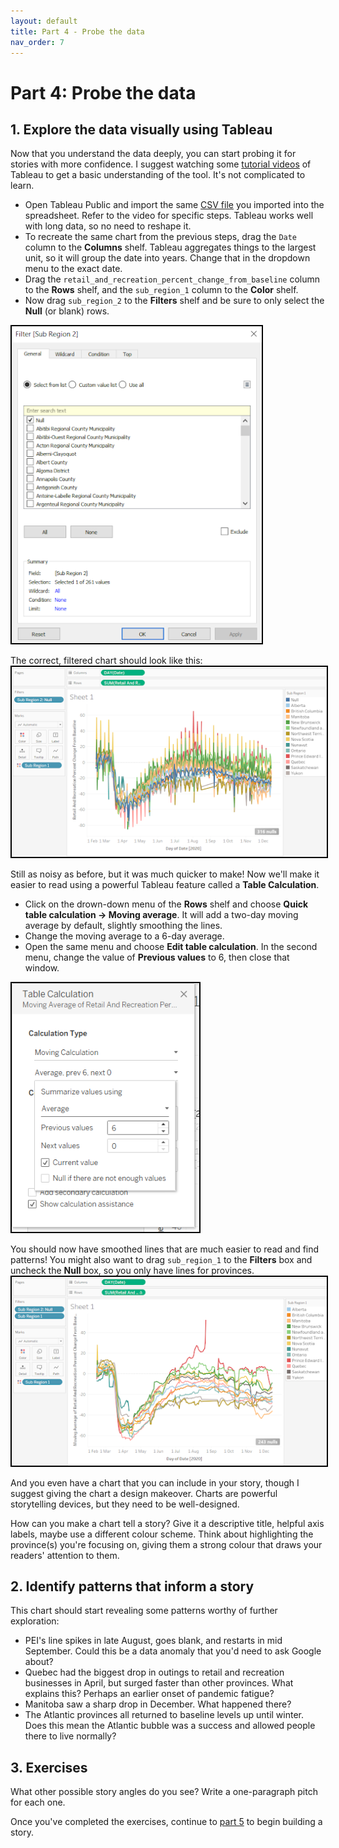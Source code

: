 ```yaml
---
layout: default
title: Part 4 - Probe the data
nav_order: 7
---
```


# Part 4: Probe the data

## 1. Explore the data visually using Tableau

Now that you understand the data deeply, you can start probing it for stories with more confidence. I suggest watching some [tutorial videos](https://public.tableau.com/en-us/s/resources) of Tableau to get a basic understanding of the tool. It's not complicated to learn.

* Open Tableau Public and import the same [CSV file](https://github.com/scds/data-driven-stories/raw/main/assets/data/2020_CA_Region_Mobility_Report.csv) you imported into the spreadsheet. Refer to the video for specific steps. Tableau works well with long data, so no need to reshape it. 
* To recreate the same chart from the previous steps, drag the ```Date``` column to the **Columns** shelf. Tableau aggregates things to the largest unit, so it will group the date into years. 
Change that in the dropdown menu to the exact date.
* Drag the ```retail_and_recreation_percent_change_from_baseline``` column to the **Rows** shelf, and the ```sub_region_1``` column to the **Color** shelf. 
* Now drag ```sub_region_2``` to the **Filters** shelf and be sure to only select the **Null** (or blank) rows.  
<img src="assets/img/tableau-filtering.png" alt="Tableau filtering window" width="400" style="border: 2px solid black">

The correct, filtered chart should look like this:  
<img src="assets/img/tableau-chart.png" alt="Tableau window showing line graphs" width="600" style="border: 2px solid black">

Still as noisy as before, but it was much quicker to make! Now we'll make it easier to read using a powerful Tableau feature called a **Table Calculation**.

* Click on the drown-down menu of the **Rows** shelf and choose **Quick table calculation -> Moving average**. It will add a two-day moving average by default, slightly smoothing the lines. 
* Change the moving average to a 6-day average.
* Open the same menu and choose **Edit table calculation**. In the second menu, change the value of **Previous values** to 6, then close that window.  
<img src="assets/img/tableau-table-calculation.png" alt="Tableau table calculation window" width="300" style="border: 2px solid black">

You should now have smoothed lines that are much easier to read and find patterns! You might also want to drag ```sub_region_1``` to the **Filters** box and uncheck the **Null** box, so you only have lines for provinces.  
<img src="assets/img/tableau-chart-clean.png" alt="Tableau window showing line graphs" width="600" style="border: 2px solid black">

And you even have a chart that you can include in your story, though I suggest giving the chart a design makeover. Charts are powerful storytelling devices, but they need to be well-designed.

How can you make a chart tell a story? Give it a descriptive title, helpful axis labels, maybe use a different colour scheme. Think about highlighting the province(s) you're focusing on, giving them a strong colour that draws your readers' attention to them.

## 2. Identify patterns that inform a story
This chart should start revealing some patterns worthy of further exploration:  
* PEI's line spikes in late August, goes blank, and restarts in mid September. Could this be a data anomaly that you'd need to ask Google about?
* Quebec had the biggest drop in outings to retail and recreation businesses in April, but surged faster than other provinces. What explains this? Perhaps an earlier onset of pandemic fatigue?
* Manitoba saw a sharp drop in December. What happened there?
* The Atlantic provinces all returned to baseline levels up until winter. Does this mean the Atlantic bubble was a success and allowed people there to live normally?

## 3. Exercises 
What other possible story angles do you see? Write a one-paragraph pitch for each one.


Once you've completed the exercises, continue to [part 5](part5) to begin building a story.
